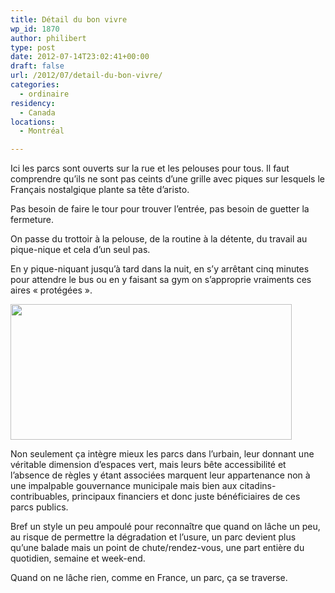 ```yaml
---
title: Détail du bon vivre
wp_id: 1870
author: philibert
type: post
date: 2012-07-14T23:02:41+00:00
draft: false
url: /2012/07/detail-du-bon-vivre/
categories:
  - ordinaire
residency:
  - Canada
locations:
  - Montréal

---
```

Ici les parcs sont ouverts sur la rue et les pelouses pour tous. Il faut comprendre qu&rsquo;ils ne sont pas ceints d&rsquo;une grille avec piques sur lesquels le Français nostalgique plante sa tête d&rsquo;aristo.

Pas besoin de faire le tour pour trouver l&rsquo;entrée, pas besoin de guetter la fermeture.
  
On passe du trottoir à la pelouse, de la routine à la détente, du travail au pique-nique et cela d&rsquo;un seul pas.
  
En y pique-niquant jusqu&rsquo;à tard dans la nuit, en s&rsquo;y arrêtant cinq minutes pour attendre le bus ou en y faisant sa gym on s&rsquo;approprie vraiments ces aires « protégées ». 

[<img src="/uploads/2012/05/IMG_23491.jpg" alt="" title="IMG_2349" width="450" height="217" class="aligncenter size-full wp-image-1884" srcset="/uploads/2012/05/IMG_23491.jpg 450w, /uploads/2012/05/IMG_23491-300x144.jpg 300w" sizes="(max-width: 450px) 100vw, 450px" />][1]

Non seulement ça intègre mieux les parcs dans l&rsquo;urbain, leur donnant une véritable dimension d&rsquo;espaces vert, mais leurs bête accessibilité et l&rsquo;absence de règles y étant associées marquent leur appartenance non à une impalpable gouvernance municipale mais bien aux citadins-contribuables, principaux financiers et donc juste bénéficiaires de ces parcs publics.

Bref un style un peu ampoulé pour reconnaître que quand on lâche un peu, au risque de permettre la dégradation et l&rsquo;usure, un parc devient plus qu&rsquo;une balade mais un point de chute/rendez-vous, une part entière du quotidien, semaine et week-end. 

Quand on ne lâche rien, comme en France, un parc, ça se traverse.

 [1]: /uploads/2012/05/IMG_23491.jpg